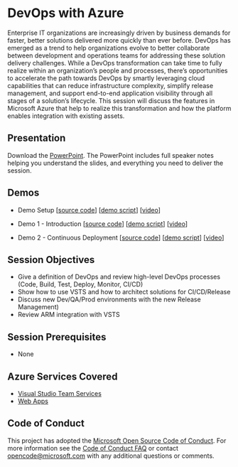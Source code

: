 # DevOps with Azure
Enterprise IT organizations are increasingly driven by business demands for faster, better solutions delivered more quickly than ever before.  DevOps has emerged as a trend to help organizations evolve to better collaborate between development and operations teams for addressing these solution delivery challenges.  While a DevOps transformation can take time to fully realize within an organization’s people and processes, there’s opportunities to accelerate the path towards DevOps by smartly leveraging cloud capabilities that can reduce infrastructure complexity, simplify release management, and support end-to-end application visibility through all stages of a solution’s lifecycle.  This session will discuss the features in Microsoft Azure that help to realize this transformation and how the platform enables integration with existing assets.

## Presentation
Download the [PowerPoint](https://github.com/GSIAzureCOE/DevOps/blob/master/DevOps%20with%20Azure.pptx).
The PowerPoint includes full speaker notes helping you understand the slides, and everything you need to deliver the session.
    
## Demos
* Demo Setup
[[source code](https://github.com/GSIAzureCOE/DevOps/tree/master/Demos/Code)]
[[demo script](https://github.com/GSIAzureCOE/DevOps/tree/master/Demos/Code)]
[[video](https://azurecatgsicontent.blob.core.windows.net/devops-in-azure/0_Demo_DevOps_Setup.mp4)]

* Demo 1 - Introduction
[[source code](https://github.com/GSIAzureCOE/DevOps/tree/master/Demos/1_Intro)]
[[demo script](https://github.com/GSIAzureCOE/DevOps/tree/master/Demos/1_Intro)]
[[video](https://azurecatgsicontent.blob.core.windows.net/devops-in-azure/1_Demo_DevOps_Intro.mp4)]

* Demo 2 - Continuous Deployment
[[source code](https://github.com/GSIAzureCOE/DevOps/tree/master/Demos/2_ContinuousDeploy)]
[[demo script](https://github.com/GSIAzureCOE/DevOps/tree/master/Demos/2_ContinuousDeploy)]
[[video](https://azurecatgsicontent.blob.core.windows.net/devops-in-azure/2_Demo_DevOps_ContinuousDeploySlots.mp4)]

## Session Objectives
* Give a definition of DevOps and review high-level DevOps processes (Code, Build, Test, Deploy, Monitor, CI/CD)
* Show how to use VSTS and how to architect solutions for CI/CD/Release
* Discuss new Dev/QA/Prod environments with the new Release Management)
* Review ARM integration with VSTS

## Session Prerequisites
* None

## Azure Services Covered
* [Visual Studio Team Services](https://www.visualstudio.com/products/visual-studio-team-services-vs)
* [Web Apps](https://azure.microsoft.com/en-us/documentation/services/app-service/web/)

## Code of Conduct
This project has adopted the [Microsoft Open Source Code of Conduct](https://opensource.microsoft.com/codeofconduct/). For more information see the [Code of Conduct FAQ](https://opensource.microsoft.com/codeofconduct/faq/) or contact [opencode@microsoft.com](mailto:opencode@microsoft.com) with any additional questions or comments.

